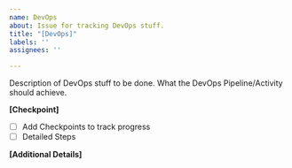 ```yaml
---
name: DevOps
about: Issue for tracking DevOps stuff.
title: "[DevOps]"
labels: ''
assignees: ''

---
```


Description of DevOps stuff to be done. What the DevOps Pipeline/Activity should achieve.

**[Checkpoint]**
- [ ] Add Checkpoints to track progress
- [ ] Detailed Steps

**[Additional Details]**
